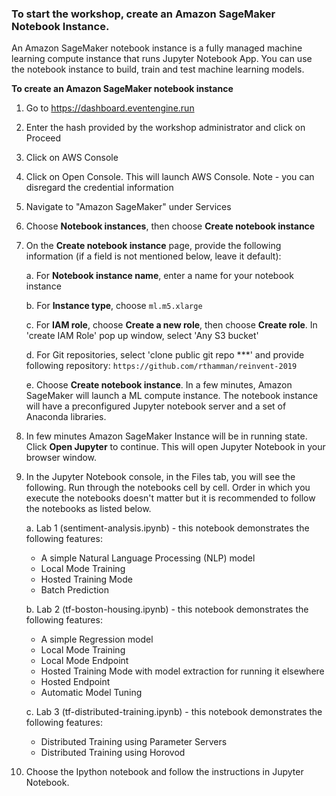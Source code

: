 ### To start the workshop, create an Amazon SageMaker Notebook Instance.

An Amazon SageMaker notebook instance is a fully managed machine learning compute instance that runs Jupyter Notebook App. You can use the notebook instance to build, train and test machine learning models. 


**To create an Amazon SageMaker notebook instance**

1. Go to https://dashboard.eventengine.run

2. Enter the hash provided by the workshop administrator and click on Proceed

3. Click on AWS Console

4. Click on Open Console. This will launch AWS Console. Note - you can disregard the credential information

5. Navigate to "Amazon SageMaker" under Services
    
6. Choose **Notebook instances**, then choose **Create notebook instance**
    
7. On the **Create notebook instance** page, provide the following information (if a field is not mentioned below, leave it default):
    
    a. For **Notebook instance name**, enter a name for your notebook instance
        
    b. For **Instance type**, choose `ml.m5.xlarge`
        
    c. For **IAM role**, choose **Create a new role**, then choose **Create role**. In 'create IAM Role' pop up window, select 'Any S3 bucket' 
        
    d. For Git repositories, select 'clone public git repo ***' and provide following repository: ``https://github.com/rthamman/reinvent-2019``
        
    e. Choose **Create notebook instance**. In a few minutes, Amazon SageMaker will launch a ML compute instance. The notebook instance will have a preconfigured Jupyter notebook server and a set of Anaconda libraries. 

8. In few minutes Amazon SageMaker Instance will be in running state. Click **Open Jupyter** to continue. This will open Jupyter Notebook in your browser window. 

9. In the Jupyter Notebook console, in the Files tab, you will see the following. Run through the notebooks cell by cell. Order in which you execute the notebooks doesn't matter but it is recommended to follow the notebooks as listed below.
    
   a. Lab 1 (sentiment-analysis.ipynb) - this notebook demonstrates the following features:
	- A simple Natural Language Processing (NLP) model
	- Local Mode Training
	- Hosted Training Mode
	- Batch Prediction

   b. Lab 2 (tf-boston-housing.ipynb) - this notebook demonstrates the following features:
	- A simple Regression model
	- Local Mode Training
	- Local Mode Endpoint
	- Hosted Training Mode with model extraction for running it elsewhere
	- Hosted Endpoint
	- Automatic Model Tuning

   c. Lab 3 (tf-distributed-training.ipynb) - this notebook demonstrates the following features:
	- Distributed Training using Parameter Servers
	- Distributed Training using Horovod
   
10. Choose the Ipython notebook and follow the instructions in Jupyter Notebook. 
